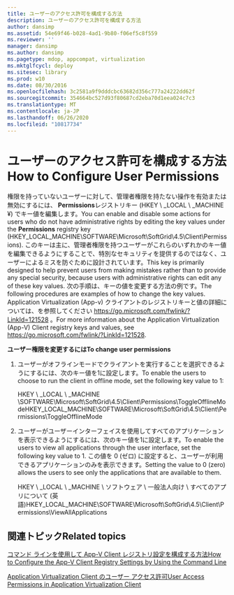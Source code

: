 ```yaml
---
title: ユーザーのアクセス許可を構成する方法
description: ユーザーのアクセス許可を構成する方法
author: dansimp
ms.assetid: 54e69f46-b028-4ad1-9b80-f06ef5c8f559
ms.reviewer: ''
manager: dansimp
ms.author: dansimp
ms.pagetype: mdop, appcompat, virtualization
ms.mktglfcycl: deploy
ms.sitesec: library
ms.prod: w10
ms.date: 08/30/2016
ms.openlocfilehash: 3c2581a9f9dddcbc63682d356c777a24222dd62f
ms.sourcegitcommit: 354664bc527d93f80687cd2eba70d1eea024c7c3
ms.translationtype: MT
ms.contentlocale: ja-JP
ms.lasthandoff: 06/26/2020
ms.locfileid: "10817734"
---
```

# <span data-ttu-id="0e748-103">ユーザーのアクセス許可を構成する方法</span><span class="sxs-lookup"><span data-stu-id="0e748-103">How to Configure User Permissions</span></span>


<span data-ttu-id="0e748-104">権限を持っていないユーザーに対して、管理者権限を持たない操作を有効または無効にするには、 **Permissions**レジストリキー (HKEY \ _LOCAL \ _MACHINE ¥) でキー値を編集します。</span><span class="sxs-lookup"><span data-stu-id="0e748-104">You can enable and disable some actions for users who do not have administrative rights by editing the key values under the **Permissions** registry key (HKEY\_LOCAL\_MACHINE\\SOFTWARE\\Microsoft\\SoftGrid\\4.5\\Client\\Permissions).</span></span> <span data-ttu-id="0e748-105">このキーは主に、管理者権限を持つユーザーがこれらのいずれかのキー値を編集できるようにすることで、特別なセキュリティを提供するのではなく、ユーザーによるミスを防ぐために設計されています。</span><span class="sxs-lookup"><span data-stu-id="0e748-105">This key is primarily designed to help prevent users from making mistakes rather than to provide any special security, because users with administrative rights can edit any of these key values.</span></span> <span data-ttu-id="0e748-106">次の手順は、キーの値を変更する方法の例です。</span><span class="sxs-lookup"><span data-stu-id="0e748-106">The following procedures are examples of how to change the key values.</span></span> <span data-ttu-id="0e748-107">Application Virtualization (App-v) クライアントのレジストリキーと値の詳細については、を参照してください <https://go.microsoft.com/fwlink/?LinkId=121528> 。</span><span class="sxs-lookup"><span data-stu-id="0e748-107">For more information about the Application Virtualization (App-V) Client registry keys and values, see <https://go.microsoft.com/fwlink/?LinkId=121528>.</span></span>

**<span data-ttu-id="0e748-108">ユーザー権限を変更するには</span><span class="sxs-lookup"><span data-stu-id="0e748-108">To change user permissions</span></span>**

1.  <span data-ttu-id="0e748-109">ユーザーがオフラインモードでクライアントを実行することを選択できるようにするには、次のキー値を1に設定します。</span><span class="sxs-lookup"><span data-stu-id="0e748-109">To enable the users to choose to run the client in offline mode, set the following key value to 1:</span></span>

    <span data-ttu-id="0e748-110">HKEY \ _LOCAL \ _MACHINE \\SOFTWARE\\Microsoft\\SoftGrid\\4.5\\Client\\Permissions\\ToggleOfflineMode</span><span class="sxs-lookup"><span data-stu-id="0e748-110">HKEY\_LOCAL\_MACHINE\\SOFTWARE\\Microsoft\\SoftGrid\\4.5\\Client\\Permissions\\ToggleOfflineMode</span></span>

2.  <span data-ttu-id="0e748-111">ユーザーがユーザーインターフェイスを使用してすべてのアプリケーションを表示できるようにするには、次のキー値を1に設定します。</span><span class="sxs-lookup"><span data-stu-id="0e748-111">To enable the users to view all applications through the user interface, set the following key value to 1.</span></span> <span data-ttu-id="0e748-112">この値を 0 (ゼロ) に設定すると、ユーザーが利用できるアプリケーションのみを表示できます。</span><span class="sxs-lookup"><span data-stu-id="0e748-112">Setting the value to 0 (zero) allows the users to see only the applications that are available to them.</span></span>

    <span data-ttu-id="0e748-113">HKEY \ _LOCAL \ _MACHINE \ ソフトウェア \ 一般法人向け \ すべてのアプリについて (英語)</span><span class="sxs-lookup"><span data-stu-id="0e748-113">HKEY\_LOCAL\_MACHINE\\SOFTWARE\\Microsoft\\SoftGrid\\4.5\\Client\\Permissions\\ViewAllApplications</span></span>

## <span data-ttu-id="0e748-114">関連トピック</span><span class="sxs-lookup"><span data-stu-id="0e748-114">Related topics</span></span>


[<span data-ttu-id="0e748-115">コマンド ラインを使用して App-V Client レジストリ設定を構成する方法</span><span class="sxs-lookup"><span data-stu-id="0e748-115">How to Configure the App-V Client Registry Settings by Using the Command Line</span></span>](how-to-configure-the-app-v-client-registry-settings-by-using-the-command-line.md)

[<span data-ttu-id="0e748-116">Application Virtualization Client のユーザー アクセス許可</span><span class="sxs-lookup"><span data-stu-id="0e748-116">User Access Permissions in Application Virtualization Client</span></span>](user-access-permissions-in-application-virtualization-client.md)

 

 





